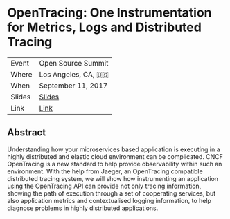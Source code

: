 # OpenTracing: One Instrumentation for Metrics, Logs and Distributed Tracing

|           |                               |
| --------- | ------------------------------|
| Event     | Open Source Summit            |
| Where     | Los Angeles, CA, 🇺🇸           |
| When      | September 11, 2017            |
| Slides    | [Slides](slides.pdf)          |
| Link      | [Link](https://sched.co/Boku) |

## Abstract

Understanding how your microservices based application is executing in a highly distributed and elastic cloud environment can be complicated. CNCF OpenTracing is a new standard to help provide observability within such an environment. With the help from Jaeger, an OpenTracing compatible distributed tracing system, we will show how instrumenting an application using the OpenTracing API can provide not only tracing information, showing the path of execution through a set of cooperating services, but also application metrics and contextualised logging information, to help diagnose problems in highly distributed applications. 
